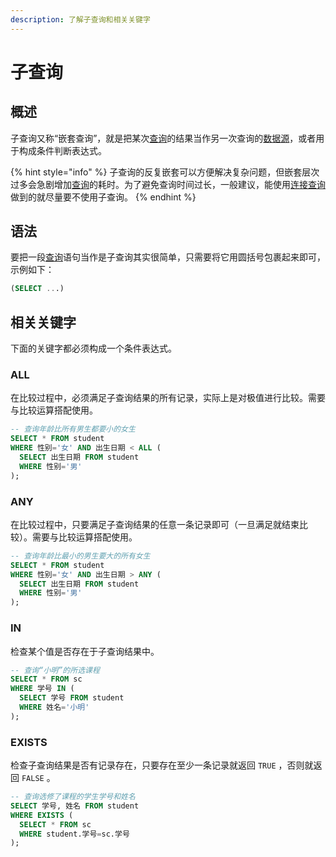 ```yaml
---
description: 了解子查询和相关关键字
---
```


# 子查询

## 概述 <a id="summary"></a>

子查询又称“嵌套查询”，就是把某次[查询](basic_query.md)的结果当作另一次查询的[数据源](basic_query.md#from)，或者用于构成条件判断表达式。

{% hint style="info" %}
子查询的反复嵌套可以方便解决复杂问题，但嵌套层次过多会急剧增加[查询](basic_query.md)的耗时。为了避免查询时间过长，一般建议，能使用[连接查询](join_query.md)做到的就尽量要不使用子查询。
{% endhint %}

## 语法 <a id="syntax"></a>

要把一段[查询](basic_query.md)语句当作是子查询其实很简单，只需要将它用圆括号包裹起来即可，示例如下：

```sql
(SELECT ...)
```

## 相关关键字 <a id="reserved_word"></a>

下面的关键字都必须构成一个条件表达式。

### ALL

在比较过程中，必须满足子查询结果的所有记录，实际上是对极值进行比较。需要与比较运算搭配使用。

```sql
-- 查询年龄比所有男生都要小的女生
SELECT * FROM student
WHERE 性别='女' AND 出生日期 < ALL (
  SELECT 出生日期 FROM student
  WHERE 性别='男'
);
```

### ANY

在比较过程中，只要满足子查询结果的任意一条记录即可（一旦满足就结束比较）。需要与比较运算搭配使用。

```sql
-- 查询年龄比最小的男生要大的所有女生
SELECT * FROM student
WHERE 性别='女' AND 出生日期 > ANY (
  SELECT 出生日期 FROM student
  WHERE 性别='男'
);
```

### IN

检查某个值是否存在于子查询结果中。

```sql
-- 查询“小明”的所选课程
SELECT * FROM sc
WHERE 学号 IN (
  SELECT 学号 FROM student
  WHERE 姓名='小明'
);
```

### EXISTS

检查子查询结果是否有记录存在，只要存在至少一条记录就返回 `TRUE` ，否则就返回 `FALSE` 。

```sql
-- 查询选修了课程的学生学号和姓名
SELECT 学号, 姓名 FROM student
WHERE EXISTS (
  SELECT * FROM sc
  WHERE student.学号=sc.学号
);
```




